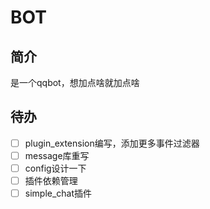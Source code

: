 # BOT

## 简介
是一个qqbot，想加点啥就加点啥


## 待办
- [ ] plugin_extension编写，添加更多事件过滤器
- [ ] message库重写
- [ ] config设计一下
- [ ] 插件依赖管理
- [ ] simple_chat插件
